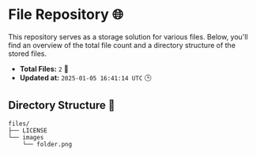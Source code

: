 # File Repository 🌐

This repository serves as a storage solution for various files. Below, you'll find an overview of the total file count and a directory structure of the stored files.

- **Total Files:** `2` 📁
- **Updated at:** `2025-01-05 16:41:14 UTC` 🕒

## Directory Structure 📂

```
files/
├── LICENSE
└── images
    └── folder.png

```